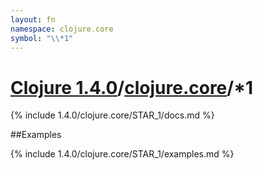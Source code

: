 ```yaml
---
layout: fn
namespace: clojure.core
symbol: "\\*1"
---
```


# [Clojure 1.4.0](../../)/[clojure.core](../)/\*1

{% include 1.4.0/clojure.core/STAR_1/docs.md %}

##Examples

{% include 1.4.0/clojure.core/STAR_1/examples.md %}

